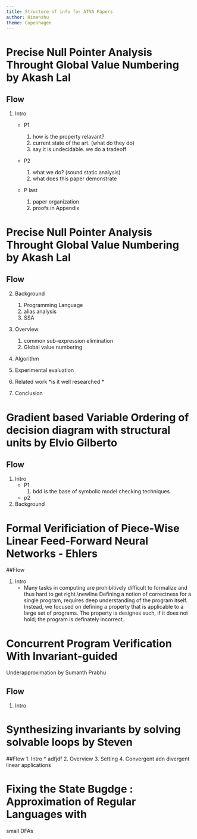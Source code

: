 ```yaml
---
title: Structure of info for ATVA Papers
author: Himanshu
theme: Copenhagen
---
```


# Precise Null Pointer Analysis Throught Global Value Numbering by Akash Lal

## Flow
1.  Intro
	* P1
		1. how is the property relavant?
		2. current state of the art. (what do they do)
		3. say it is undecidable. we do a tradeoff
	* P2
		1. what we do? (sound static analysis)
		2. what does this paper demonstrate

	* P last
		1. paper organization
		2. proofs in Appendix
		
# Precise Null Pointer Analysis Throught Global Value Numbering by Akash Lal		
## Flow		
2. Background
	1. Programming Language
	2. alias analysis
	3. SSA

3. Overview
	1. common sub-expression elimination
	2. Global value numbering
4. Algorithm
5. Experimental evaluation
6. Related work
   	   *is it well researched
	   *
7. Conclusion

# Gradient based Variable Ordering of decision diagram with structural units by Elvio Gilberto

## Flow

1. Intro
	* P1
		1. bdd is the base of symbolic model checking techniques
	* p2
2. Background

# Formal Verificiation of Piece-Wise Linear Feed-Forward Neural Networks - Ehlers
##Flow

1. Intro
	* Many tasks in computing are prohibitively difficult to
          formalize and thus hard to get right.\newline
	Defining a notion of correctness for a single program,
	requires deep understanding of the program itself. Instead, we
	focused on defining a property that is applicable to a large
	set of programs. The property is designes such, if it does not
	hold; the program is definately incorrect.

# Concurrent Program Verification With Invariant-guided
  Underapproximation by Sumanth Prabhu
  
## Flow

1. Intro

# Synthesizing invariants by solving solvable loops by Steven
##Flow
	1. Intro
	   * adfjdf
	2. Overview
	3. Setting
	4. Convergent adn divergent linear applications

# Fixing the State Bugdge : Approximation of Regular Languages with
  small DFAs
  
